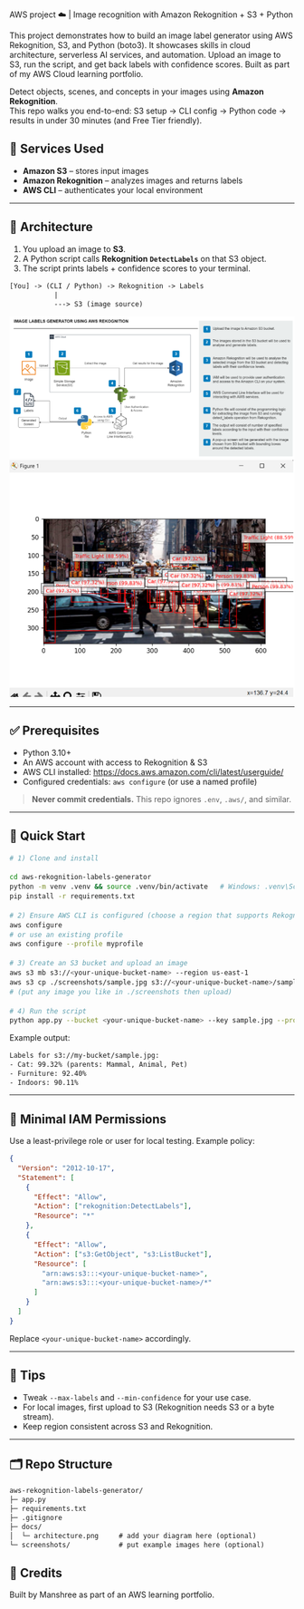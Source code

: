 AWS project ☁️ | Image recognition with Amazon Rekognition + S3 + Python

This project demonstrates how to build an image label generator using AWS Rekognition, S3, and Python (boto3). It showcases skills in cloud architecture, serverless AI services, and automation. Upload an image to S3, run the script, and get back labels with confidence scores. Built as part of my AWS Cloud learning portfolio.

Detect objects, scenes, and concepts in your images using **Amazon Rekognition**.  
This repo walks you end-to-end: S3 setup → CLI config → Python code → results in under 30 minutes (and Free Tier friendly).

## 🔧 Services Used
- **Amazon S3** – stores input images
- **Amazon Rekognition** – analyzes images and returns labels
- **AWS CLI** – authenticates your local environment

---

## 🧭 Architecture
1. You upload an image to **S3**.
2. A Python script calls **Rekognition `DetectLabels`** on that S3 object.
3. The script prints labels + confidence scores to your terminal.

```
[You] -> (CLI / Python) -> Rekognition -> Labels
           |
           ---> S3 (image source)
```
![Architecture](docs/architecture.png)
![Sample](screenshots/sample.png)

---

## ✅ Prerequisites
- Python 3.10+
- An AWS account with access to Rekognition & S3
- AWS CLI installed: https://docs.aws.amazon.com/cli/latest/userguide/
- Configured credentials: `aws configure` (or use a named profile)

> **Never commit credentials.** This repo ignores `.env`, `.aws/`, and similar.

---

## 🚀 Quick Start

```bash
# 1) Clone and install

cd aws-rekognition-labels-generator
python -m venv .venv && source .venv/bin/activate   # Windows: .venv\Scripts\activate
pip install -r requirements.txt

# 2) Ensure AWS CLI is configured (choose a region that supports Rekognition, e.g., us-east-1)
aws configure
# or use an existing profile
aws configure --profile myprofile

# 3) Create an S3 bucket and upload an image
aws s3 mb s3://<your-unique-bucket-name> --region us-east-1
aws s3 cp ./screenshots/sample.jpg s3://<your-unique-bucket-name>/sample.jpg
# (put any image you like in ./screenshots then upload)

# 4) Run the script
python app.py --bucket <your-unique-bucket-name> --key sample.jpg --profile default --region us-east-1
```

Example output:
```
Labels for s3://my-bucket/sample.jpg:
- Cat: 99.32% (parents: Mammal, Animal, Pet)
- Furniture: 92.40%
- Indoors: 90.11%
```

---

## 🔐 Minimal IAM Permissions

Use a least-privilege role or user for local testing. Example policy:

```json
{
  "Version": "2012-10-17",
  "Statement": [
    {
      "Effect": "Allow",
      "Action": ["rekognition:DetectLabels"],
      "Resource": "*"
    },
    {
      "Effect": "Allow",
      "Action": ["s3:GetObject", "s3:ListBucket"],
      "Resource": [
        "arn:aws:s3:::<your-unique-bucket-name>",
        "arn:aws:s3:::<your-unique-bucket-name>/*"
      ]
    }
  ]
}
```

Replace `<your-unique-bucket-name>` accordingly.

---

## 🧪 Tips
- Tweak `--max-labels` and `--min-confidence` for your use case.
- For local images, first upload to S3 (Rekognition needs S3 or a byte stream).
- Keep region consistent across S3 and Rekognition.

---

## 🗂 Repo Structure
```
aws-rekognition-labels-generator/
├─ app.py
├─ requirements.txt
├─ .gitignore
├─ docs/
│  └─ architecture.png     # add your diagram here (optional)
└─ screenshots/            # put example images here (optional)
```


## 🙌 Credits
Built by Manshree as part of an AWS learning portfolio.
